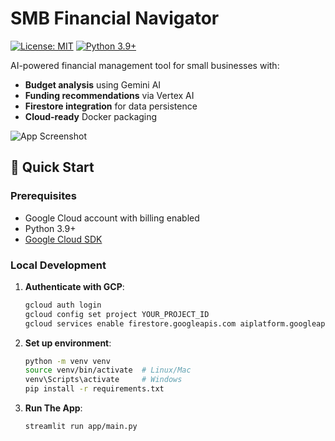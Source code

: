 # SMB Financial Navigator

[![License: MIT](https://img.shields.io/badge/License-MIT-yellow.svg)](https://opensource.org/licenses/MIT)
[![Python 3.9+](https://img.shields.io/badge/python-3.9+-blue.svg)](https://www.python.org/downloads/)

AI-powered financial management tool for small businesses with:
- **Budget analysis** using Gemini AI
- **Funding recommendations** via Vertex AI
- **Firestore integration** for data persistence
- **Cloud-ready** Docker packaging

![App Screenshot](docs/screenshot.png)

## 🚀 Quick Start

### Prerequisites
- Google Cloud account with billing enabled
- Python 3.9+
- [Google Cloud SDK](https://cloud.google.com/sdk/docs/install)

### Local Development
1. **Authenticate with GCP**:
   ```bash
   gcloud auth login
   gcloud config set project YOUR_PROJECT_ID
   gcloud services enable firestore.googleapis.com aiplatform.googleapis.com

2. **Set up environment**:
    ```bash
   python -m venv venv
   source venv/bin/activate  # Linux/Mac
   venv\Scripts\activate     # Windows
   pip install -r requirements.txt
3. **Run The App**:
   ```bash
   streamlit run app/main.py